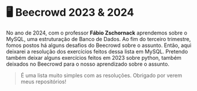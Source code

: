 # 🖥️ Beecrowd 2023 & 2024

No ano de 2024, com o professor **Fábio Zschornack** aprendemos sobre o MySQL, uma estruturação de Banco de Dados. Ao fim do terceiro trimestre, fomos postos há alguns desafios do Beecrowd sobre o assunto. Então, aqui deixarei a resolução dos exercícios feitos dessa lista em MySQL. Pretendo também deixar alguns exercícios feitos em 2023 sobre python, também deixados no Beecrowd para o nosso aprendizado sobre o assunto.

>É uma lista muito simples com as resoluções. Obrigado por verem meus repositórios!
